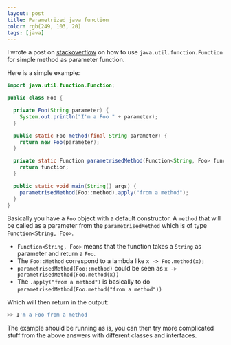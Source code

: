 ```yaml
---
layout: post
title: Parametrized java function
color: rgb(249, 103, 20)
tags: [java]
---
```



I wrote a post on [stackoverflow](https://stackoverflow.com/questions/2186931/java-pass-method-as-parameter/53219950#53219950) on how to use `java.util.function.Function` for simple method as parameter function. 

Here is a simple example:

```java
import java.util.function.Function;

public class Foo {

  private Foo(String parameter) {
    System.out.println("I'm a Foo " + parameter);
  }

  public static Foo method(final String parameter) {
    return new Foo(parameter);
  }

  private static Function parametrisedMethod(Function<String, Foo> function) {
    return function;
  }

  public static void main(String[] args) {
    parametrisedMethod(Foo::method).apply("from a method");
  }
}
```

Basically you have a `Foo` object with a default constructor. A `method` that will be called as a parameter from the `parametrisedMethod` which is of type `Function<String, Foo>`.

- `Function<String, Foo>` means that the function takes a `String` as parameter and return a `Foo`.
- The `Foo::Method` correspond to a lambda like `x -> Foo.method(x);`
- `parametrisedMethod(Foo::method)` could be seen as `x -> parametrisedMethod(Foo.method(x))`
- The `.apply("from a method")` is basically to do `parametrisedMethod(Foo.method("from a method"))`

Which will then return in the output:

```bash
>> I'm a Foo from a method
```

The example should be running as is, you can then try more complicated stuff from the above answers with different classes and interfaces.
